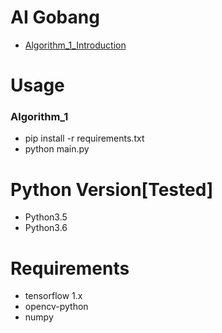 # AI Gobang
- [Algorithm_1_Introduction](None)

# Usage
### Algorithm_1
- pip install -r requirements.txt
- python main.py

# Python Version[Tested]
- Python3.5
- Python3.6

# Requirements
- tensorflow 1.x
- opencv-python
- numpy